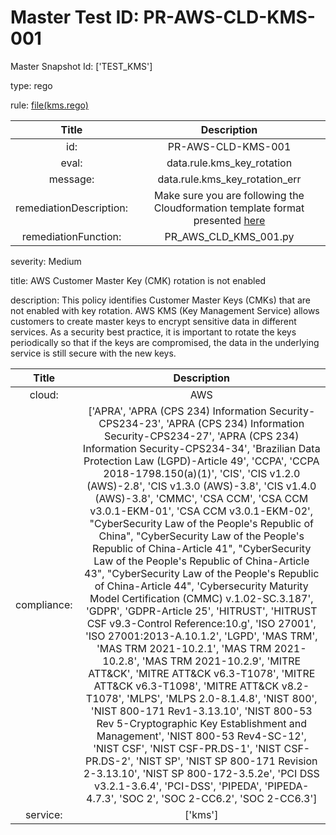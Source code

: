 



# Master Test ID: PR-AWS-CLD-KMS-001


Master Snapshot Id: ['TEST_KMS']

type: rego

rule: [file(kms.rego)]  
  
  
  
  

|Title|Description|
| :---: | :---: |
|id: |PR-AWS-CLD-KMS-001|
|eval: |data.rule.kms_key_rotation|
|message: |data.rule.kms_key_rotation_err|
|remediationDescription: |Make sure you are following the Cloudformation template format presented <a href='https://docs.aws.amazon.com/AWSCloudFormation/latest/UserGuide/aws-resource-kms-key.html#cfn-kms-key-enablekeyrotation' target='_blank'>here</a>|
|remediationFunction: |PR_AWS_CLD_KMS_001.py|


severity: Medium

title: AWS Customer Master Key (CMK) rotation is not enabled

description: This policy identifies Customer Master Keys (CMKs) that are not enabled with key rotation. AWS KMS (Key Management Service) allows customers to create master keys to encrypt sensitive data in different services. As a security best practice, it is important to rotate the keys periodically so that if the keys are compromised, the data in the underlying service is still secure with the new keys.  
  
  

|Title|Description|
| :---: | :---: |
|cloud: |AWS|
|compliance: |['APRA', 'APRA (CPS 234) Information Security-CPS234-23', 'APRA (CPS 234) Information Security-CPS234-27', 'APRA (CPS 234) Information Security-CPS234-34', 'Brazilian Data Protection Law (LGPD)-Article 49', 'CCPA', 'CCPA 2018-1798.150(a)(1)', 'CIS', 'CIS v1.2.0 (AWS)-2.8', 'CIS v1.3.0 (AWS)-3.8', 'CIS v1.4.0 (AWS)-3.8', 'CMMC', 'CSA CCM', 'CSA CCM v3.0.1-EKM-01', 'CSA CCM v3.0.1-EKM-02', "CyberSecurity Law of the People's Republic of China", "CyberSecurity Law of the People's Republic of China-Article 41", "CyberSecurity Law of the People's Republic of China-Article 43", "CyberSecurity Law of the People's Republic of China-Article 44", 'Cybersecurity Maturity Model Certification (CMMC) v.1.02-SC.3.187', 'GDPR', 'GDPR-Article 25', 'HITRUST', 'HITRUST CSF v9.3-Control Reference:10.g', 'ISO 27001', 'ISO 27001:2013-A.10.1.2', 'LGPD', 'MAS TRM', 'MAS TRM 2021-10.2.1', 'MAS TRM 2021-10.2.8', 'MAS TRM 2021-10.2.9', 'MITRE ATT&CK', 'MITRE ATT&CK v6.3-T1078', 'MITRE ATT&CK v6.3-T1098', 'MITRE ATT&CK v8.2-T1078', 'MLPS', 'MLPS 2.0-8.1.4.8', 'NIST 800', 'NIST 800-171 Rev1-3.13.10', 'NIST 800-53 Rev 5-Cryptographic Key Establishment and Management', 'NIST 800-53 Rev4-SC-12', 'NIST CSF', 'NIST CSF-PR.DS-1', 'NIST CSF-PR.DS-2', 'NIST SP', 'NIST SP 800-171 Revision 2-3.13.10', 'NIST SP 800-172-3.5.2e', 'PCI DSS v3.2.1-3.6.4', 'PCI-DSS', 'PIPEDA', 'PIPEDA-4.7.3', 'SOC 2', 'SOC 2-CC6.2', 'SOC 2-CC6.3']|
|service: |['kms']|



[file(kms.rego)]: https://github.com/prancer-io/prancer-compliance-test/tree/master/aws/cloud/kms.rego
